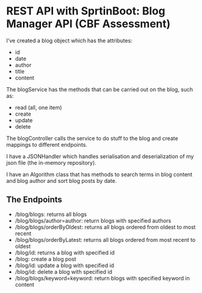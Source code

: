 # REST API with SprtinBoot: Blog Manager API (CBF Assessment)
I've created a blog object which has the attributes: 
- id
- date
- author
- title
- content

The blogService has the methods that can be carried out on the blog, such as:
- read (all, one item)
- create
- update
- delete 

The blogController calls the service to do stuff to the blog and create mappings to different endpoints.

I have a JSONHandler which handles serialisation and deserialization of my json file (the in-memory repository).

I have an Algorithm class that has methods to search terms in blog content and blog author and sort blog posts by date.

## The Endpoints
- /blog/blogs: returns all blogs
- /blog/blogs/author=author: return blogs with specified authors
- /blog/blogs/orderByOldest: returns all blogs ordered from oldest to most recent
- /blog/blogs/orderByLatest: returns all blogs ordered from most recent to oldest
- /blog/id: returns a blog with specified id
- /blog: create a blog post
- /blog/id: update a blog with specified id
- /blog/id: delete a blog with specified id
- /blog/blogs/keyword=keyword: return blogs with specified keyword in content
